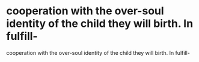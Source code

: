 # cooperation with the over-soul identity of the child they will birth. In fulfill-

cooperation with the over-soul identity of the child they will birth. In fulfill-